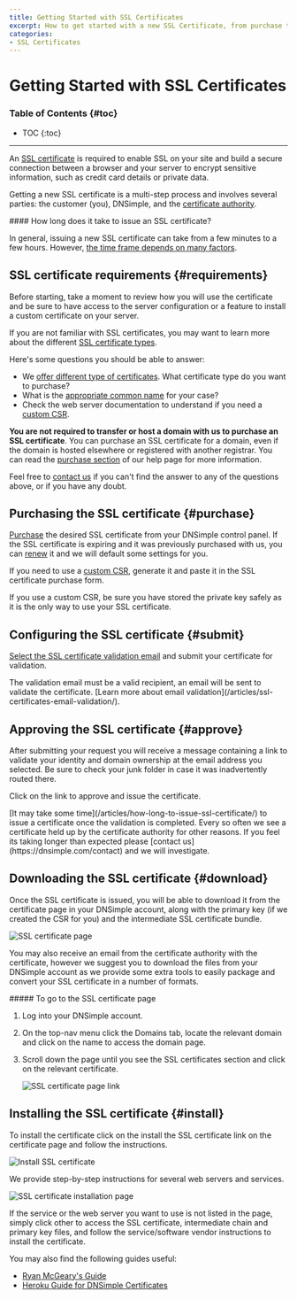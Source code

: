 ```yaml
---
title: Getting Started with SSL Certificates
excerpt: How to get started with a new SSL Certificate, from purchase to setup.
categories:
- SSL Certificates
---
```


# Getting Started with SSL Certificates

### Table of Contents {#toc}

* TOC
{:toc}

---

An [SSL certificate](/articles/ssl-certificates/) is required to enable SSL on your site and build a secure connection between a browser and your server to encrypt sensitive information, such as credit card details or private data.

Getting a new SSL certificate is a multi-step process and involves several parties: the customer (you), DNSimple, and the [certificate authority](/articles/what-is-certificate-authority/).

<note>
#### How long does it take to issue an SSL certificate?

In general, issuing a new SSL certificate can take from a few minutes to a few hours. However, [the time frame depends on many factors](/articles/how-long-to-issue-ssl-certificate/).
</note>

## SSL certificate requirements {#requirements}

Before starting, take a moment to review how you will use the certificate and be sure to have access to the server configuration or a feature to install a custom certificate on your server.

If you are not familiar with SSL certificates, you may want to learn more about the different [SSL certificate types](/articles/ssl-certificates-types/).

Here's some questions you should be able to answer:

- We [offer different type of certificates](/articles/ssl-certificates/). What certificate type do you want to purchase?
- What is the [appropriate common name](/articles/ssl-certificate-hostname/) for your case?
- Check the web server documentation to understand if you need a [custom CSR](/articles/what-is-csr/).

**You are not required to transfer or host a domain with us to purchase an SSL certificate**. You can purchase an SSL certificate for a domain, even if the domain is hosted elsewhere or registered with another registrar. You can read the [purchase section](/articles/purchasing-ssl-certificates/) of our help page for more information.

Feel free to [contact us](https://dnsimple.com/contact) if you can't find the answer to any of the questions above, or if you have any doubt.

## Purchasing the SSL certificate {#purchase}

[Purchase](/articles/purchasing-ssl-certificates/) the desired SSL certificate from your DNSimple control panel. If the SSL certificate is expiring and it was previously purchased with us, you can [renew](/articles/renewing-ssl-certificates/) it and we will default some settings for you.

If you need to use a [custom CSR](/articles/what-is-csr/), generate it and paste it in the SSL certificate purchase form.

<warning>
If you use a custom CSR, be sure you have stored the private key safely as it is the only way to use your SSL certificate.
</warning>

## Configuring the SSL certificate {#submit}

[Select the SSL certificate validation email](/articles/ssl-certificates-email-validation/#select-email) and submit your certificate for validation.

<warning>
The validation email must be a valid recipient, an email will be sent to validate the certificate. [Learn more about email validation](/articles/ssl-certificates-email-validation/).
</warning>

## Approving the SSL certificate {#approve}

After submitting your request you will receive a message containing a link to validate your identity and domain ownership at the email address you selected. Be sure to check your junk folder in case it was inadvertently routed there.

Click on the link to approve and issue the certificate.

<note>
[It may take some time](/articles/how-long-to-issue-ssl-certificate/) to issue a certificate once the validation is completed. Every so often we see a certificate held up by the certificate authority for other reasons. If you feel its taking longer than expected please [contact us](https://dnsimple.com/contact) and we will investigate.
</note>


## Downloading the SSL certificate {#download}

Once the SSL certificate is issued, you will be able to download it from the certificate page in your DNSimple account, along with the primary key (if we created the CSR for you) and the intermediate SSL certificate bundle.

![SSL certificate page](/files/ssl-certificate-page.png)

You may also receive an email from the certificate authority with the certificate, however we suggest you to download the files from your DNSimple account as we provide some extra tools to easily package and convert your SSL certificate in a number of formats.

<div class="section-steps" markdown="1">
##### To go to the SSL certificate page

1.  Log into your DNSimple account.
1.  On the top-nav menu click the <label>Domains</label> tab, locate the relevant domain and click on the name to access the domain page.
1.  Scroll down the page until you see the <label>SSL certificates</label> section and click on the relevant certificate.

    ![SSL certificate page link](/files/domain-view-ssl-certificate-link.png)

</div>


## Installing the SSL certificate {#install}

To install the certificate click on the <label>install the SSL certificate</label> link on the certificate page and follow the instructions.

![Install SSL certificate](/files/ssl-certificate-install-link.png)

We provide step-by-step instructions for several web servers and services.

![SSL certificate installation page](/files/ssl-certificate-installation-page.png)

If the service or the web server you want to use is not listed in the page, simply click <label>other</label> to access the SSL certificate, intermediate chain and primary key files, and follow the service/software vendor instructions to install the certificate.

You may also find the following guides useful:

- [Ryan McGeary's Guide](http://ryan.mcgeary.org/2011/09/16/how-to-add-a-dnsimple-ssl-certificate-to-heroku/)
- [Heroku Guide for DNSimple Certificates](https://devcenter.heroku.com/articles/ssl-certificate-dnsimple)
